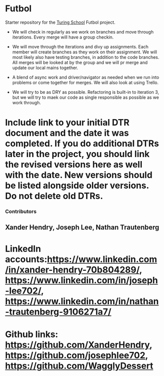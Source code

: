 # Futbol

Starter repository for the [Turing School](https://turing.io/) Futbol project.

- We will check in regularly as we work on branches and move through iterations. Every merge will have a group checkin.


- We will move through the iterations and divy up assignments. Each member will create branches as they work on their assignment. We will most likely also have testing branches, in addition to the code branches. All merges will be looked at by the group and we will pr merge and update our local mains together.

- A blend of async work and driver/navigator as needed when we run into problems or come together for merges. We will also look at using Trello.

- We will try to be as DRY as possible. Refactoring is built-in to iteration 3, but we will try to maek our code as single responsible as possible as we work through.

# Include link to your initial DTR document and the date it was completed. If you do additional DTRs later in the project, you should link the revised versions here as well with the date. New versions should be listed alongside older versions. Do not delete old DTRs.


### Contributors
## Xander Hendry, Joseph Lee, Nathan Trautenberg
# LinkedIn accounts:https://www.linkedin.com/in/xander-hendry-70b804289/, https://www.linkedin.com/in/joseph-lee702/, https://www.linkedin.com/in/nathan-trautenberg-9106271a7/
# Github links: https://github.com/XanderHendry, https://github.com/josephlee702, https://github.com/WagglyDessert